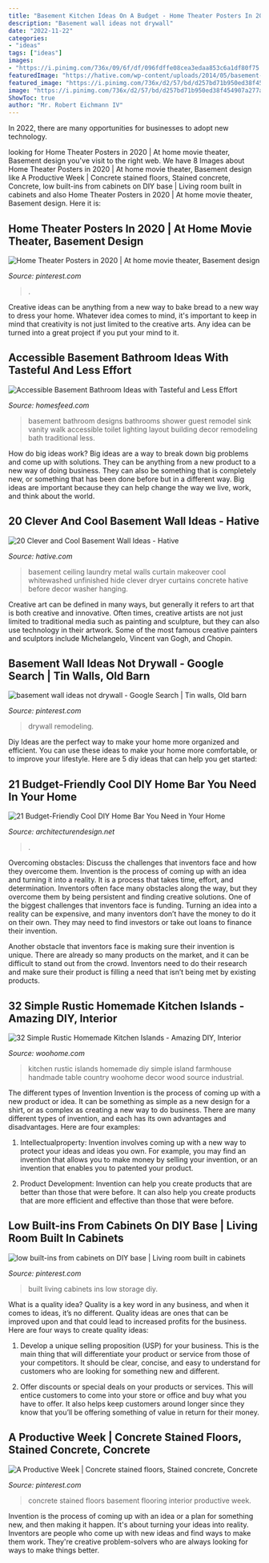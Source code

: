 ```yaml
---
title: "Basement Kitchen Ideas On A Budget - Home Theater Posters In 2020"
description: "Basement wall ideas not drywall"
date: "2022-11-22"
categories:
- "ideas"
tags: ["ideas"]
images:
- "https://i.pinimg.com/736x/09/6f/df/096fdffe08cea3edaa853c6a1df80f75.jpg"
featuredImage: "https://hative.com/wp-content/uploads/2014/05/basement-wall-ideas/9-curtain-for-basement-wall.jpg"
featured_image: "https://i.pinimg.com/736x/d2/57/bd/d257bd71b950ed38f454907a277a0203.jpg"
image: "https://i.pinimg.com/736x/d2/57/bd/d257bd71b950ed38f454907a277a0203.jpg"
ShowToc: true
author: "Mr. Robert Eichmann IV"
---
```



In 2022, there are many opportunities for businesses to adopt new technology.

	

		
looking for Home Theater Posters in 2020 | At home movie theater, Basement design you've visit to the right web. We have 8 Images about Home Theater Posters in 2020 | At home movie theater, Basement design like A Productive Week | Concrete stained floors, Stained concrete, Concrete, low built-ins from cabinets on DIY base | Living room built in cabinets and also Home Theater Posters in 2020 | At home movie theater, Basement design. Here it is:
		
    
## Home Theater Posters In 2020 | At Home Movie Theater, Basement Design

<img loading=lazy src="https://i.pinimg.com/736x/d2/57/bd/d257bd71b950ed38f454907a277a0203.jpg" onerror="this.onerror=null;this.src='https://tse2.mm.bing.net/th?id=OIP.MUiu__nNCR73bTmZm5K14QHaJ3&amp;pid=15.1';" alt="Home Theater Posters in 2020 | At home movie theater, Basement design">

_Source: pinterest.com_

>. 

	

Creative ideas can be anything from a new way to bake bread to a new way to dress your home. Whatever idea comes to mind, it's important to keep in mind that creativity is not just limited to the creative arts. Any idea can be turned into a great project if you put your mind to it.

    
## Accessible Basement Bathroom Ideas With Tasteful And Less Effort

<img loading=lazy src="https://homesfeed.com/wp-content/uploads/2015/06/tiny-basement-bathroom-ideas-with-walk-in-shower-and-toilet-plus-vanity-units-with-granite-countertop-and-sink-plus-mirror-and-wall-scones.jpg" onerror="this.onerror=null;this.src='https://tse1.mm.bing.net/th?id=OIP.cAYBi1T_WN9i1JHT-Hz_gAHaJ4&amp;pid=15.1';" alt="Accessible Basement Bathroom Ideas with Tasteful and Less Effort">

_Source: homesfeed.com_

>basement bathroom designs bathrooms shower guest remodel sink vanity walk accessible toilet lighting layout building decor remodeling bath traditional less. 

	

How do big ideas work?
Big ideas are a way to break down big problems and come up with solutions. They can be anything from a new product to a new way of doing business. They can also be something that is completely new, or something that has been done before but in a different way. Big ideas are important because they can help change the way we live, work, and think about the world.

    
## 20 Clever And Cool Basement Wall Ideas - Hative

<img loading=lazy src="https://hative.com/wp-content/uploads/2014/05/basement-wall-ideas/9-curtain-for-basement-wall.jpg" onerror="this.onerror=null;this.src='https://tse1.mm.bing.net/th?id=OIP.q0tQZrSR7t4WKemPkogjvgHaKJ&amp;pid=15.1';" alt="20 Clever and Cool Basement Wall Ideas - Hative">

_Source: hative.com_

>basement ceiling laundry metal walls curtain makeover cool whitewashed unfinished hide clever dryer curtains concrete hative before decor washer hanging. 

	

Creative art can be defined in many ways, but generally it refers to art that is both creative and innovative. Often times, creative artists are not just limited to traditional media such as painting and sculpture, but they can also use technology in their artwork. Some of the most famous creative painters and sculptors include Michelangelo, Vincent van Gogh, and Chopin.

    
## Basement Wall Ideas Not Drywall - Google Search | Tin Walls, Old Barn

<img loading=lazy src="https://i.pinimg.com/736x/09/6f/df/096fdffe08cea3edaa853c6a1df80f75.jpg" onerror="this.onerror=null;this.src='https://tse3.mm.bing.net/th?id=OIP.hcGW6QNhiSp1CUZZLJkR6AHaJ3&amp;pid=15.1';" alt="basement wall ideas not drywall - Google Search | Tin walls, Old barn">

_Source: pinterest.com_

>drywall remodeling. 

	

Diy Ideas are the perfect way to make your home more organized and efficient. You can use these ideas to make your home more comfortable, or to improve your lifestyle. Here are 5 diy ideas that can help you get started: 

    
## 21 Budget-Friendly Cool DIY Home Bar You Need In Your Home

<img loading=lazy src="https://cdn.architecturendesign.net/wp-content/uploads/2015/04/AD-DIY-Home-Bar-21.jpg" onerror="this.onerror=null;this.src='https://tse2.mm.bing.net/th?id=OIP.XwpHCRQO3F6vSTV4U4J0eQHaJ4&amp;pid=15.1';" alt="21 Budget-Friendly Cool DIY Home Bar You Need in Your Home">

_Source: architecturendesign.net_

>. 

	

Overcoming obstacles: Discuss the challenges that inventors face and how they overcome them.
Invention is the process of coming up with an idea and turning it into a reality. It is a process that takes time, effort, and determination. Inventors often face many obstacles along the way, but they overcome them by being persistent and finding creative solutions.
One of the biggest challenges that inventors face is funding. Turning an idea into a reality can be expensive, and many inventors don’t have the money to do it on their own. They may need to find investors or take out loans to finance their invention.

Another obstacle that inventors face is making sure their invention is unique. There are already so many products on the market, and it can be difficult to stand out from the crowd. Inventors need to do their research and make sure their product is filling a need that isn’t being met by existing products.

    
## 32 Simple Rustic Homemade Kitchen Islands - Amazing DIY, Interior

<img loading=lazy src="http://www.woohome.com/wp-content/uploads/2014/04/Rustic-Homemade-Kitchen-Islands-17.jpg" onerror="this.onerror=null;this.src='https://tse2.mm.bing.net/th?id=OIP.4I4hgiToiE_sE393H4TeHQHaLH&amp;pid=15.1';" alt="32 Simple Rustic Homemade Kitchen Islands - Amazing DIY, Interior">

_Source: woohome.com_

>kitchen rustic islands homemade diy simple island farmhouse handmade table country woohome decor wood source industrial. 

	

The different types of Invention
Invention is the process of coming up with a new product or idea. It can be something as simple as a new design for a shirt, or as complex as creating a new way to do business. There are many different types of invention, and each has its own advantages and disadvantages. Here are four examples: 
1. Intellectualproperty: Invention involves coming up with a new way to protect your ideas and ideas you own. For example, you may find an invention that allows you to make money by selling your invention, or an invention that enables you to patented your product. 

2. Product Development: Invention can help you create products that are better than those that were before. It can also help you create products that are more efficient and effective than those that were before. 


    
## Low Built-ins From Cabinets On DIY Base | Living Room Built In Cabinets

<img loading=lazy src="https://i.pinimg.com/736x/d8/c8/5f/d8c85f058762e94eea31747d68a4e3e2.jpg" onerror="this.onerror=null;this.src='https://tse4.mm.bing.net/th?id=OIP.NXrM07QuBWq1gLqdHeBw4gHaLH&amp;pid=15.1';" alt="low built-ins from cabinets on DIY base | Living room built in cabinets">

_Source: pinterest.com_

>built living cabinets ins low storage diy. 

	

What is a quality idea?
Quality is a key word in any business, and when it comes to ideas, it’s no different. Quality ideas are ones that can be improved upon and that could lead to increased profits for the business. Here are four ways to create quality ideas:
1. Develop a unique selling proposition (USP) for your business. This is the main thing that will differentiate your product or service from those of your competitors. It should be clear, concise, and easy to understand for customers who are looking for something new and different.

2. Offer discounts or special deals on your products or services. This will entice customers to come into your store or office and buy what you have to offer. It also helps keep customers around longer since they know that you’ll be offering something of value in return for their money.


    
## A Productive Week | Concrete Stained Floors, Stained Concrete, Concrete

<img loading=lazy src="https://i.pinimg.com/736x/99/0c/ae/990caefd8fc03c440f3b2614027b7daa--stained-concrete-concrete-floors.jpg" onerror="this.onerror=null;this.src='https://tse2.mm.bing.net/th?id=OIP.a4bWoz89Xl9Gw9NZ41MA1gHaJ3&amp;pid=15.1';" alt="A Productive Week | Concrete stained floors, Stained concrete, Concrete">

_Source: pinterest.com_

>concrete stained floors basement flooring interior productive week. 

	

Invention is the process of coming up with an idea or a plan for something new, and then making it happen. It's about turning your ideas into reality. Inventors are people who come up with new ideas and find ways to make them work. They're creative problem-solvers who are always looking for ways to make things better.

